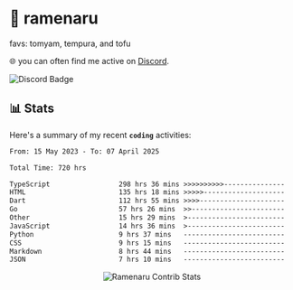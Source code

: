 # 🍜 ramenaru
favs: tomyam, tempura, and tofu

🌐 you can often find me active on [Discord](https://discordapp.com/users/503291004200157185).

![Discord Badge](https://dcbadge.vercel.app/api/shield/503291004200157185)

## 📊 Stats

Here's a summary of my recent **`coding`** activities:

<!--START_SECTION:waka-->

```txt
From: 15 May 2023 - To: 07 April 2025

Total Time: 720 hrs

TypeScript                 298 hrs 36 mins >>>>>>>>>>---------------   41.47 %
HTML                       135 hrs 18 mins >>>>>--------------------   18.79 %
Dart                       112 hrs 55 mins >>>>---------------------   15.68 %
Go                         57 hrs 26 mins  >>-----------------------   07.98 %
Other                      15 hrs 29 mins  >------------------------   02.15 %
JavaScript                 14 hrs 36 mins  >------------------------   02.03 %
Python                     9 hrs 37 mins   -------------------------   01.34 %
CSS                        9 hrs 15 mins   -------------------------   01.29 %
Markdown                   8 hrs 44 mins   -------------------------   01.21 %
JSON                       7 hrs 10 mins   -------------------------   01.00 %
```

<!--END_SECTION:waka-->

<div style="text-align: center;">
   <img align="center" src="https://github-readme-streak-stats.herokuapp.com/?user=Ramenaru&theme=dark&card_width=520" alt="Ramenaru Contrib Stats" />
</div>

